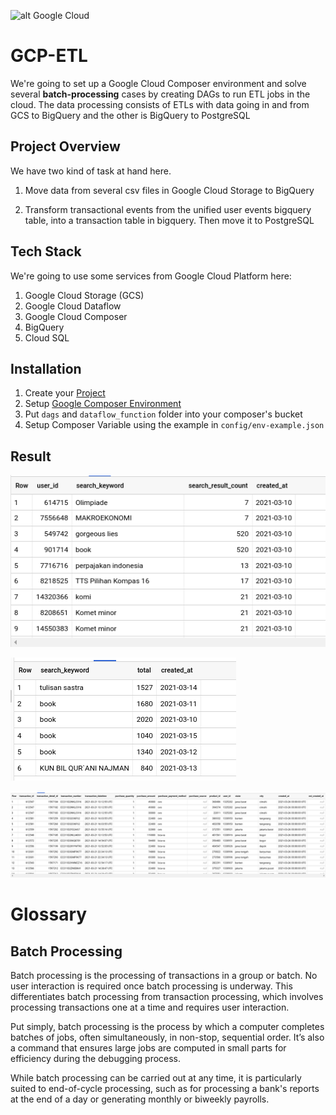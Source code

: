 ![alt Google Cloud](https://www.pointstar.co.id/wp-content/uploads/2018/11/Google-Cloud-P.png&s=250)

# GCP-ETL

We're going to set up a Google Cloud Composer
environment and solve several **batch-processing** cases
by creating DAGs to run ETL jobs in the cloud. The data
processing consists of ETLs with data going in and from
GCS to BigQuery and the other is BigQuery to PostgreSQL

## Project Overview
We have two kind of task at hand here.

1. Move data from several csv files in Google Cloud Storage to BigQuery

2. Transform transactional events from the unified user events bigquery
table, into a transaction table in bigquery. Then move it to PostgreSQL

## Tech Stack
We're going to use some services from Google Cloud Platform here:
1. Google Cloud Storage (GCS)
2. Google Cloud Dataflow
3. Google Cloud Composer
4. BigQuery
5. Cloud SQL

## Installation
1. Create your [Project](https://cloud.google.com/dataflow/docs/quickstarts/quickstart-python#before-you-begin)
2. Setup [Google Composer Environment](https://cloud.google.com/composer/docs/quickstart#creating_an_environment)
3. Put `dags` and `dataflow_function` folder into your composer's bucket
4. Setup Composer Variable using the example in `config/env-example.json`

## Result
![alt daily search result](output/1.png)

![alt most searched keyword](output/2.png)

![alt event](output/3.png)

# Glossary

## Batch Processing
Batch processing is the processing of transactions in a group or batch. No user interaction is required once batch processing is underway. This differentiates batch processing from transaction processing, which involves processing transactions one at a time and requires user interaction.

Put simply, batch processing is the process by which a computer completes batches of jobs, often simultaneously, in non-stop, sequential order. It’s also a command that ensures large jobs are computed in small parts for efficiency during the debugging process.

While batch processing can be carried out at any time, it is particularly suited to end-of-cycle processing, such as for processing a bank's reports at the end of a day or generating monthly or biweekly payrolls.